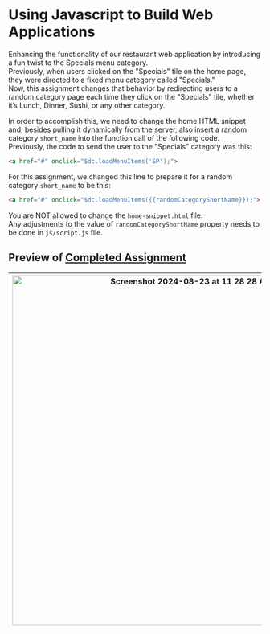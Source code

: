 # Using Javascript to Build Web Applications  
Enhancing the functionality of our restaurant web application by introducing a fun twist to the Specials menu category.  
Previously, when users clicked on the "Specials" tile on the home page, they were directed to a fixed menu category called "Specials."  
Now, this assignment changes that behavior by redirecting users to a random category page each time they click on the "Specials" tile, whether it’s Lunch, Dinner, Sushi, or any other category.  

In order to accomplish this, we need to change the home HTML snippet and, besides pulling it dynamically from the server, also insert a random category `short_name` into the function call of the following code.  
Previously, the code to send the user to the "Specials" category was this:

```html
<a href="#" onclick="$dc.loadMenuItems('SP');">
```

For this assignment, we changed this line to prepare it for a random category `short_name` to be this:

```html
<a href="#" onclick="$dc.loadMenuItems({{randomCategoryShortName}});">
```
You are NOT allowed to change the `home-snippet.html` file.   
Any adjustments to the value of `randomCategoryShortName` property needs to be done in `js/script.js` file.  

## Preview of [Completed Assignment](https://cailynp.github.io/HTML-CSS-and-Javascript/Module%205/)
<img width="697" alt="Screenshot 2024-08-23 at 11 28 28 AM" src="https://github.com/user-attachments/assets/21400d36-9b4f-436d-b328-867b044b2be2">| <img width="697" alt="Screenshot 2024-08-23 at 11 28 20 AM" src="https://github.com/user-attachments/assets/3b12a665-749f-4ff8-b982-1a4fea90581b">
--- | --- |

